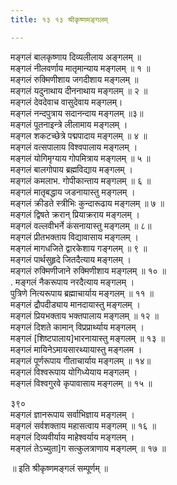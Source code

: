 ```yaml
---
title: १३ १३ श्रीकृष्णमङ्गलम्

---
```

 मङ्गलं बालकृष्णाय दिव्यलीलाय अङ्गलम् ॥  
मङ्गलं नीलवर्णाय मातृमान्याय मङ्गलम् ॥ १ ॥  
मङ्गलं रुक्मिणीशाय जगदीशाय मङ्गलम् ॥  
मङ्गलं यदुनाथाय दीननाथाय मङ्गलम् ॥ २ ॥  
मङ्गलं देवदेवाच वासुदेवाय मङ्गलम्।  
मङ्गलं नन्दपुत्राय सदानन्दाय मङ्गलम् ॥३॥  
मङ्गलं पूतनाइन्त्रे लीलामाय मङ्गलम् ।  
मङ्गल शकटच्छेत्रे पद्मपादाय मङ्गलम् ॥ ४ ॥  
मङ्गलं वत्सपालाय विश्वपालाय मङ्गलम् ।  
मङ्गलं योगिमृग्याय गोपमित्राय मङ्गलम् ॥ ५ ॥  
मङ्गलं बालगोपाय ब्रह्मविद्याय मङ्गलम् ।  
मङ्गलं कमलाभ. गोपीकान्ताय मङ्गलम् ॥ ६ ॥  
मङ्गलं मातृबद्धाय जडनायास्तु मङ्गलम् ।  
मङ्गलं क्रीडते स्त्रीभिः कुन्दारूढाय मङ्गलम् ॥ ७ ॥  
मङ्गलं द्विषते क्ररान् प्रियाक्रराय मङ्गलम् ।  
मङ्गलं वल्लवीभर्ने कंसनायास्तु मङ्गलम् ॥ ८॥  
मङ्गलं प्रीतभक्ताय विद्यावासाय मङ्गलम् ।  
मङ्गलं मागधजिते द्वारकेशाय गङ्गलम् ॥ ९ ॥  
मङ्गलं पार्थसुहृदे जितदैत्याय मङ्गलम् ।  
मङ्गलं रुक्मिणीजाने रुक्मिणीशाय मङ्गलम् ॥ १० ॥  
. मङ्गलं नैकरूपाय नरदैत्याय मङ्गलम् ।  
पुत्रिणे नित्यरूपाय ब्रह्माचार्याय मङ्गलम् ॥ ११ ॥  
मङ्गलं द्रौपदीड्याय मानदायास्तु मङ्गलम् ।  
मङ्गलं प्रियभक्ताय भक्तपालाय मङ्गलम् ॥ १२ ॥  
मङ्गलं दिशते कामान् विप्रप्रार्थ्याय मङ्गलम् ।  
मङ्गलं [शिष्टपालाय]भारनायास्तु मङ्गलम् ॥ १३ ॥  
मङ्गलं मायिनेऽमायसारथ्यायास्तु मङ्गलम ।  
मङ्गलं पूर्णरूपाय गीताचार्याय मङ्गलम् ॥ १४॥  
मङ्गलं विश्वरूपाय योगिध्येयाय मङ्गलम् ।  
मङ्गलं विश्वगुरवे कृपावासाय मङ्गलम् ॥ १५ ॥  

३९०  
मङ्गलं ज्ञानरूपाय सर्वाभिज्ञाय मङ्गलम् ।  
मङ्गलं सर्वशक्ताय महासत्वाय मङ्गलम् ॥ १६ ॥  
मङ्गलं दिव्यवीर्याय माहेश्वर्याय मङ्गलम् ।  
मङ्गलं तेऽच्युता]ग सत्कुलत्राणाय मङ्गलम् ॥ १७ ॥  

॥ इति श्रीकृष्णमङ्गलं सम्पूर्णम् ॥  